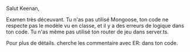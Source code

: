 Salut Keenan,

Examen très déceuvant. Tu n'as pas utilisé Mongoose, ton code ne respecte pas le modèle vu en classe, et il y a des erreurs de logique dans ton code. Tu n'as même pas utilisé ton router de jeu dans server.ts.

Pour plus de détails. cherche les commentaire avec ER: dans ton code.
